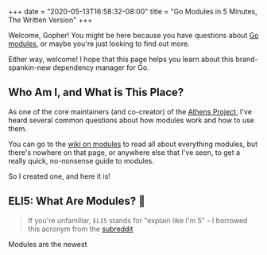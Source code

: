 +++
date = "2020-05-13T16:58:32-08:00"
title = "Go Modules in 5 Minutes, The Written Version"
+++

Welcome, Gopher! You might be here because you have questions about [Go modules](https://github.com/golang/go/wiki/Modules), or maybe you're just looking to find out more.

Either way, welcome! I hope that this page helps you learn about this brand-spankin-new dependency manager for Go.

## Who Am I, and What is This Place?

As one of the core maintainers (and co-creator) of the [Athens Project](https://docs.gomods.io), I've heard several common questions about how modules work and how to use them.

You can go to the [wiki on modules](https://github.com/golang/go/wiki/Modules) to read all about everything modules, but there's nowhere on that page, or anywhere else that I've seen, to get a really quick, no-nonsense guide to modules.

So I created one, and here it is!

## ELI5: What Are Modules? 🤨

>If you're unfamiliar, `ELI5` stands for "explain like I'm 5" - I borrowed this acronym from the [subreddit](https://www.reddit.com/r/explainlikeimfive/)

Modules are the newest 

